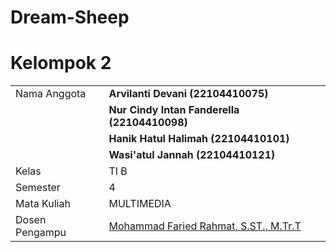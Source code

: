 # Dream-Sheep

# Kelompok 2

|                |                                                                     |
| -------------- | ------------------------------------------------------------------- |
| Nama Anggota   | **Arvilanti Devani**                              **(22104410075)** |
|                | **Nur Cindy Intan Fanderella**                    **(22104410098)** |
|                | **Hanik Hatul Halimah**                           **(22104410101)** |
|                | **Wasi'atul Jannah**                              **(22104410121)** |
| Kelas          | TI B                                                                |
| Semester       | 4                                                                   |
| Mata Kuliah    | MULTIMEDIA                                                          |
| Dosen Pengampu | [Mohammad Faried Rahmat, S.ST., M.Tr.T](https://github.com/mrhmt80) |

